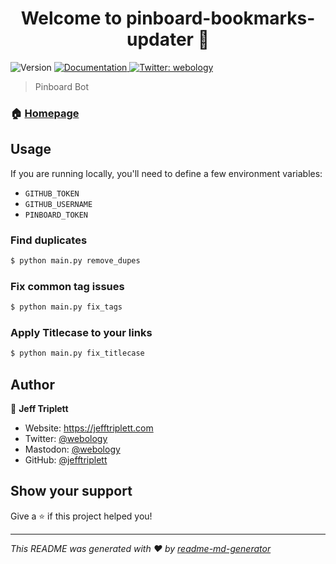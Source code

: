 <h1 align="center">Welcome to pinboard-bookmarks-updater 👋</h1>
<p>
  <img alt="Version" src="https://img.shields.io/badge/version-0.1.0-blue.svg?cacheSeconds=2592000" />
  <a href="https://github.com/jefftriplett/pinboard-bookmarks-updater" target="_blank">
    <img alt="Documentation" src="https://img.shields.io/badge/documentation-yes-brightgreen.svg" />
  </a>
  <a href="https://twitter.com/webology" target="_blank">
    <img alt="Twitter: webology" src="https://img.shields.io/twitter/follow/webology.svg?style=social" />
  </a>
</p>

> Pinboard Bot

### 🏠 [Homepage](https://github.com/jefftriplett/pinboard-bookmarks-updater)

## Usage

If you are running locally, you'll need to define a few environment variables: 

- `GITHUB_TOKEN`
- `GITHUB_USERNAME`
- `PINBOARD_TOKEN`

### Find duplicates

```sh
$ python main.py remove_dupes
```
### Fix common tag issues
```sh
$ python main.py fix_tags
```

### Apply Titlecase to your links

```sh
$ python main.py fix_titlecase
```

## Author

👤 **Jeff Triplett**

* Website: https://jefftriplett.com
* Twitter: [@webology](https://twitter.com/webology)
* Mastodon: [@webology](https://mastodon.social/@webology)
* GitHub: [@jefftriplett](https://github.com/jefftriplett)

## Show your support

Give a ⭐️ if this project helped you!

***
_This README was generated with ❤️ by [readme-md-generator](https://github.com/kefranabg/readme-md-generator)_
